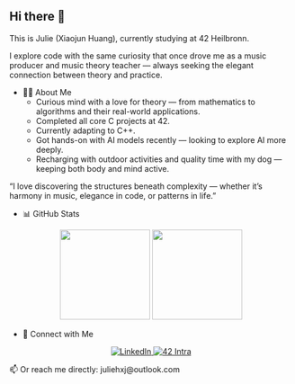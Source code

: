 ## Hi there 👋

<!--
**JulieHXJ/JulieHXJ** is a ✨ _special_ ✨ repository because its `README.md` (this file) appears on your GitHub profile.

Here are some ideas to get you started:

- 🔭 I’m currently working on ...
- 🌱 I’m currently learning ...
- 👯 I’m looking to collaborate on ...
- 🤔 I’m looking for help with ...
- 💬 Ask me about ...
- 📫 How to reach me: ...
- 😄 Pronouns: ...
- ⚡ Fun fact: ...
-->


This is Julie (Xiaojun Huang), currently studying at 42 Heilbronn.

I explore code with the same curiosity that once drove me as a music producer and music theory teacher — always seeking the elegant connection between theory and practice.

- 👩‍💻 About Me
  - Curious mind with a love for theory — from mathematics to algorithms and their real-world applications.
  - Completed all core C projects at 42.
  - Currently adapting to C++.
  - Got hands-on with AI models recently — looking to explore AI more deeply.
  -  Recharging with outdoor activities and quality time with my dog — keeping both body and mind active.

“I love discovering the structures beneath complexity — whether it’s harmony in music, elegance in code, or patterns in life.”

- 📊 GitHub Stats
<p align="center"> <img src="https://github-readme-stats.vercel.app/api?username=JulieHXJ&show_icons=true&theme=default" height="160" /> <img src="https://github-readme-stats.vercel.app/api/top-langs/?username=JulieHXJ&layout=compact&theme=default" height="160" /> </p>

- 🔗 Connect with Me
<p align="center"> <a href="https://www.linkedin.com/in/xiaojun-huang-91656623a/"> <img src="https://img.shields.io/badge/LinkedIn-blue?style=flat&logo=linkedin&logoColor=white" alt="LinkedIn" /> </a> <a href="https://profile.intra.42.fr/users/xhuang"> <img src="https://img.shields.io/badge/42%20Intra-000000?style=flat&logo=42&logoColor=white" alt="42 Intra" /> </a> </p>
📫 Or reach me directly: juliehxj@outlook.com

